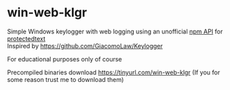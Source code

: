 # win-web-klgr
Simple Windows keylogger with web logging using an unofficial [npm API](https://www.npmjs.com/package/protectedtext-api) for [protectedtext](https://protectedtext.com)  
Inspired by https://github.com/GiacomoLaw/Keylogger  

For educational purposes only of course

Precompiled binaries download https://tinyurl.com/win-web-klgr (If you for some reason trust me to download them)
